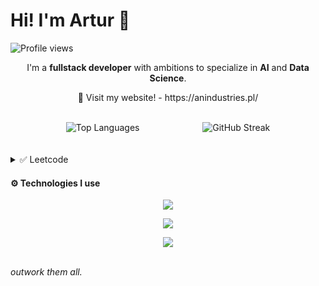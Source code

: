 # Hi! I'm Artur 👋

![Profile views](https://komarev.com/ghpvc/?username=MrNtex&label=Profile%20views&color=60598F&style=flat)

<div class="github-introduction">


<div align="center">
  <p>I&apos;m a <b>fullstack developer</b> with ambitions to specialize in <b>AI</b> and <b>Data Science</b>.</p>
  <p>🔭 Visit my website! - https://anindustries.pl/</p>
</div>
</div>

<br>

<div align="center" style="display: flex; justify-content: center; gap: 20%;">
  <img src="https://github-readme-stats-git-masterrstaa-rickstaa.vercel.app/api/top-langs/?username=MrNtex&theme=tokyonight&layout=compact&langs_count=8" alt="Top Languages" />
  <img src="https://streak-stats.demolab.com?user=MrNtex&theme=tokyonight-duo&hide_border=true&date_format=j%20M%5B%20Y%5D" alt="GitHub Streak" />
</div>
<br>
<br>
<details>
  <summary>✅ Leetcode</summary>
  <div dir="auto" align="center">
    <a href="https://leetcode.com/ArturNiemiec/">
    <img align="center" src="https://leetcard.jacoblin.cool/NotMrNtex" />
  </a>
  </div>
  
</details>
<h4>⚙️ Technologies I use</h4>
  <p align="center">
    <a href="https://skillicons.dev">
      <img src="https://skillicons.dev/icons?i=cs,dotnet,cpp,java,python&theme=dark" />
    </a>
  </p>
  <p align="center">
    <a href="https://skillicons.dev">
      <img src="https://skillicons.dev/icons?i=ts,angular,react,html,css&theme=dark" />
    </a>
  </p>
  <p align="center">
    <a href="https://skillicons.dev">
      <img src="https://skillicons.dev/icons?i=git,kubernetes,docker,bash,gcp&theme=dark" />
    </a>
  </p>
<br/>
<i>
  outwork them all.
</i>

<!--Here are some ideas to get you started:

- 🔭 I’m currently working on ...
- 🌱 I’m currently learning ...
- 👯 I’m looking to collaborate on ...
- 🤔 I’m looking for help with ...
- 💬 Ask me about ...
- 📫 How to reach me: ...
- 😄 Pronouns: ...
- ⚡ Fun fact: ...
-->
